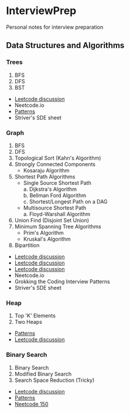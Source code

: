 # InterviewPrep
Personal notes for interview preparation
## Data Structures and Algorithms
### Trees
1. BFS
2. DFS
3. BST
- [Leetcode discussion](https://leetcode.com/discuss/study-guide/1212004/binary-trees-study-guide)
- Neetcode.io
- [Patterns](https://github.com/dipjul/Grokking-the-Coding-Interview-Patterns-for-Coding-Questions)
- Striver's SDE sheet


### Graph
1. BFS
2. DFS
3. Topological Sort (Kahn's Algorithm)
4. Strongly Connected Components   
   - Kosaraju Algorithm 
5. Shortest Path Algorithms  
   - Single Source Shortest Path  
     a. Dijkstra's Algorithm  
     b. Bellman Ford Algorithm  
     c. Shortest/Longest Path on a DAG  
   - Multisource Shortest Path  
     a. Floyd-Warshall Algorithm   
6. Union Find (Disjoint Set Union)
7. Minimum Spanning Tree Algorithms  
   - Prim's Algorithm  
   - Kruskal's Algorithm  
8. Bipartition
     
- [Leetcode discussion](https://leetcode.com/discuss/study-guide/655708/Graph-For-Beginners-Problems-or-Pattern-or-Sample-Solutions)
- [Leetcode discussion](https://leetcode.com/discuss/study-guide/1326900/Graph-algorithms-%2B-problems-to-practice)
- [Leetcode discussion](https://leetcode.com/discuss/study-guide/2360573/Become-Master-In-Graph)
- Neetcode.io
- Grokking the Coding Interview Patterns
- Striver's SDE sheet

### Heap
1. Top 'K' Elements
2. Two Heaps
- [Patterns](https://github.com/dipjul/Grokking-the-Coding-Interview-Patterns-for-Coding-Questions)
- [Leetcode discussion](https://leetcode.com/discuss/study-guide/3842027/HeapPriority-Queue-Concept)

### Binary Search
1. Binary Search
2. Modified Binary Search
3. Search Space Reduction (Tricky)
- [Leetcode discussion](https://leetcode.com/discuss/study-guide/691825/Binary-Search-for-Beginners-Problems-or-Patterns-or-Sample-solutions)
- [Patterns](https://github.com/dipjul/Grokking-the-Coding-Interview-Patterns-for-Coding-Questions?tab=readme-ov-file#11-pattern-modified-binary-search)
- [Neetcode 150](https://github.com/dipjul/NeetCode-150?tab=readme-ov-file#5-binary-search-resources)

